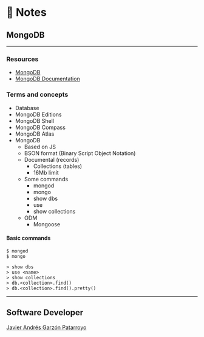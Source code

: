 # :memo: Notes
## MongoDB
- - -
### Resources
* [MongoDB](https://www.mongodb.com/)
* [MongoDB Documentation](https://www.mongodb.com/docs/)
### Terms and concepts
* Database
* MongoDB Editions
* MongoDB Shell
* MongoDB Compass
* MongoDB Atlas
* MongoDB
  - Based on JS
  - BSON format (Binary Script Object Notation)
  * Documental (records)
    - Collections (tables)
    - 16Mb limit
  * Some commands
    - mongod
    - mongo
    - show dbs
    - use <name db>
    - show collections
  * ODM
    - Mongoose
#### Basic commands

```
$ mongod
$ mongo
```

```
> show dbs
> use <name>
> show collections
> db.<collection>.find()
> db.<collection>.find().pretty()
```
- - -
## Software Developer
[Javier Andrés Garzón Patarroyo](https://javierandresgp.com)
